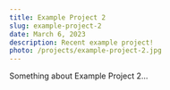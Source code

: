 ```yaml
---
title: Example Project 2
slug: example-project-2
date: March 6, 2023
description: Recent example project!
photo: /projects/example-project-2.jpg
---
```


Something about Example Project 2...
